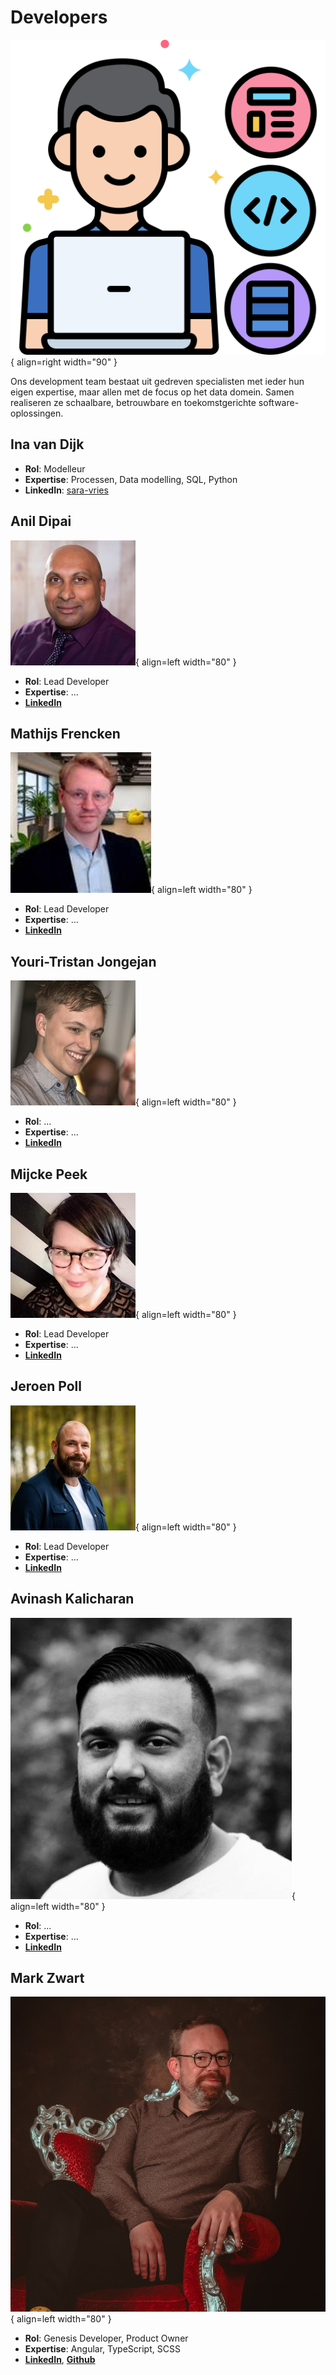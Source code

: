 # Developers

![Developers](images/developers.png){ align=right width="90" }

Ons development team bestaat uit gedreven specialisten met ieder hun eigen expertise, maar allen met de focus op het data domein. Samen realiseren ze schaalbare, betrouwbare en toekomstgerichte software-oplossingen.


## Ina van Dijk

* **Rol**: Modelleur
* **Expertise**: Processen, Data modelling, SQL, Python
* **LinkedIn**: [sara-vries](https://github.com/sara-vries)

## Anil Dipai
![Anil Dipai](images/developers/anil_dipai.jpeg){ align=left width="80" }

* **Rol**: Lead Developer
* **Expertise**: ...
* **[LinkedIn](https://www.linkedin.com/in/anil-dipai-3a4a096/)**

## Mathijs Frencken
![Mathijs Frencken](images/developers/mathijs_frencken.jpg){ align=left width="80" }

* **Rol**: Lead Developer
* **Expertise**: ...
* **[LinkedIn](https://www.linkedin.com/in/mathijsfrencken/)**

## Youri-Tristan Jongejan
![Youri-Tristan Jongejan](images/developers/youri_tristan_jongejan.jpeg){ align=left width="80" }

* **Rol**: ...
* **Expertise**: ...
* **[LinkedIn](https://www.linkedin.com/in/youritristanjongejan/)**

## Mijcke Peek
![Mijcke Peek](images/developers/mijcke_peek.jpeg){ align=left width="80" }

* **Rol**: Lead Developer
* **Expertise**: ...
* **[LinkedIn](https://www.linkedin.com/in/mijckepeek/)**

## Jeroen Poll
![Jeroen Poll](images/developers/jeroen_poll.jpeg){ align=left width="80" }

* **Rol**: Lead Developer
* **Expertise**: ...
* **[LinkedIn](https://www.linkedin.com/in/jeroenpoll/)**

## Avinash Kalicharan
![Avinash Kalicharan](images/developers/avinash_kalicharan.jpeg){ align=left width="80" }

* **Rol**: ...
* **Expertise**: ...
* **[LinkedIn](https://www.linkedin.com/in/avinashkalicharan/)**

## Mark Zwart
![Mark Zwart](images/developers/mark_zwart.jpeg){ align=left width="80" }

* **Rol**: Genesis Developer, Product Owner
* **Expertise**: Angular, TypeScript, SCSS
* **[LinkedIn](https://www.linkedin.com/in/markzwart76/)**, **[Github](https://github.com/mark-me)**
